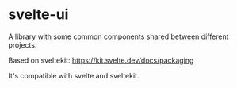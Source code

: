 # svelte-ui

A library with some common components shared between different projects. 

Based on sveltekit:
https://kit.svelte.dev/docs/packaging

It's compatible with svelte and sveltekit.
